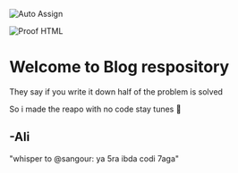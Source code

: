 ![Auto Assign](https://github.com/rayen-mneja/demo-repository/actions/workflows/auto-assign.yml/badge.svg)

![Proof HTML](https://github.com/rayen-mneja/demo-repository/actions/workflows/proof-html.yml/badge.svg)

# Welcome to Blog respository
They say if you write it down half of the problem is solved

So i made the reapo with no code stay tunes 🤣

-Ali
---


"whisper to @sangour: ya 5ra ibda codi 7aga"
